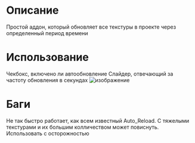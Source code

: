 # Описание
Простой аддон, который обновляет все текстуры в проекте через определенный период времени

# Использование
Чекбокс, включено ли автообновление
Слайдер, отвечающий за частоту обновления в секундах
![изображение](https://github.com/user-attachments/assets/b51f1c15-0a31-4111-aeb9-bb7b0b691c05)

# Баги
Не так быстро работает, как всем известный Auto_Reload. С тяжелыми текстурами и их большим колличеством может повиснуть. Использовать с осторожностью

